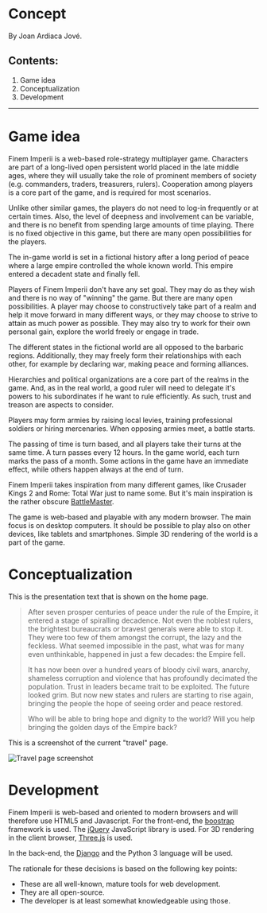 
# Concept

By Joan Ardiaca Jové.

## Contents:
1. Game idea
2. Conceptualization
3. Development

---

# Game idea

Finem Imperii is a web-based role-strategy multiplayer game. Characters are part of a long-lived open persistent world
placed in the late middle ages, where they will usually take the role of prominent members of society (e.g. commanders, 
traders, treasurers, rulers). Cooperation among players is a core part of the game, and is required for most scenarios.

Unlike other similar games, the players do not need to log-in frequently or at certain times. Also, the level of 
deepness and involvement can be variable, and there is no benefit from spending large amounts of time playing. There is 
no fixed objective in this game, but there are many open possibilities for the players.

The in-game world is set in a fictional history after a long period of peace where a large empire controlled the whole
known world. This empire entered a decadent state and finally fell.

Players of Finem Imperii don't have any set goal. They may do as they wish and there is no way of "winning" the game.
But there are many open possibilities. A player may choose to constructively take part of a realm and help it move
forward in many different ways, or they may choose to strive to attain as much power as possible. They may also try
to work for their own personal gain, explore the world freely or engage in trade.

The different states in the fictional world are all opposed to the barbaric regions. Additionally, they may freely 
form their relationships with each other, for example by declaring war, making peace and forming alliances.

Hierarchies and political organizations are a core part of the realms in the game. And, as in the real world, a good
ruler will need to delegate it's powers to his subordinates if he want to rule efficiently. As such, trust and treason
are aspects to consider.

Players may form armies by raising local levies, training professional soldiers or hiring mercenaries. When opposing
armies meet, a battle starts.

The passing of time is turn based, and all players take their turns at the same time. A turn passes every 12 hours.
In the game world, each turn marks the pass of a month. Some actions in the game have an immediate effect, while others
happen always at the end of turn.

Finem Imperii takes inspiration from many different games, like Crusader Kings 2 and Rome: Total War just to name some.
But it's main inspiration is the rather obscure [BattleMaster][5].

The game is web-based and playable with any modern browser. The main focus is on desktop computers. It should be
possible to play also on other devices, like tablets and smartphones. Simple 3D rendering of the world is a part of the
game.

# Conceptualization

This is the presentation text that is shown on the home page.

> After seven prosper centuries of peace under the rule of the Empire, it entered a stage of spiralling decadence. Not 
even the noblest rulers, the brightest bureaucrats or bravest generals were able to stop it. They were too few of them 
amongst the corrupt, the lazy and the feckless. What seemed impossible in the past, what was for many even unthinkable, 
happened in just a few decades: the Empire fell.
>
> It has now been over a hundred years of bloody civil wars, anarchy, shameless corruption and violence that has 
profoundly decimated the population. Trust in leaders became trait to be exploited. The future looked grim. But now new 
states and rulers are starting to rise again, bringing the people the hope of seeing order and peace restored.
>
> Who will be able to bring hope and dignity to the world? Will you help bringing the golden days of the Empire back?

This is a screenshot of the current "travel" page.

![Travel page screenshot](https://github.com/jardiacaj/finem_imperii/raw/master/docs/screenshot-travel-2017-03-07.png "Travel page screenshot")

# Development

Finem Imperii is web-based and oriented to modern browsers and will therefore use HTML5 and Javascript. For the 
front-end, the [boostrap][1] framework is used. The [jQuery][2] JavaScript library is used. For 3D rendering in the 
client browser, [Three.js][3] is used.

In the back-end, the [Django][4] and the Python 3 language will be used.

The rationale for these decisions is based on the following key points:
 - These are all well-known, mature tools for web development.
 - They are all open-source.
 - The developer is at least somewhat knowledgeable using those.


[1]: https://getboostrap.com
[2]: https://jquery.com
[3]: https://threejs.org
[4]: https://www.djangoproject.com
[5]: https://battlemaster.org
